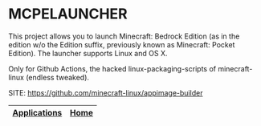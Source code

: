# MCPELAUNCHER

 This project allows you to launch Minecraft: Bedrock Edition (as in the edition w/o the Edition suffix, previously known as Minecraft: Pocket Edition). The launcher supports Linux and OS X.

 Only for Github Actions, the hacked linux-packaging-scripts of minecraft-linux (endless tweaked).

 SITE: https://github.com/minecraft-linux/appimage-builder

 | [Applications](https://portable-linux-apps.github.io/apps.html) | [Home](https://portable-linux-apps.github.io)
 | --- | --- |
